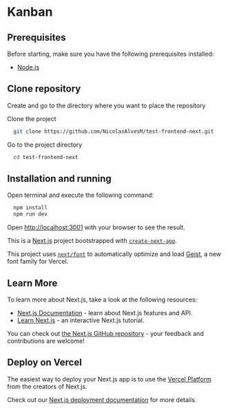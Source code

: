 # Kanban

## Prerequisites

Before starting, make sure you have the following prerequisites installed:
- [Node.js](https://nodejs.org/)

## Clone repository

Create and go to the directory where you want to place the repository

Clone the project

```bash
  git clone https://github.com/NicolasAlvesM/test-frontend-next.git
```

Go to the project directory

```bash
  cd test-frontend-next
```

## Installation and running
Open terminal and execute the following command:

```bash
  npm install
  npm run dev
```

Open [http://localhost:3001](http://localhost:3001) with your browser to see the result.

This is a [Next.js](https://nextjs.org) project bootstrapped with [`create-next-app`](https://nextjs.org/docs/app/api-reference/cli/create-next-app).

This project uses [`next/font`](https://nextjs.org/docs/app/building-your-application/optimizing/fonts) to automatically optimize and load [Geist](https://vercel.com/font), a new font family for Vercel.

## Learn More

To learn more about Next.js, take a look at the following resources:

- [Next.js Documentation](https://nextjs.org/docs) - learn about Next.js features and API.
- [Learn Next.js](https://nextjs.org/learn) - an interactive Next.js tutorial.

You can check out [the Next.js GitHub repository](https://github.com/vercel/next.js) - your feedback and contributions are welcome!

## Deploy on Vercel

The easiest way to deploy your Next.js app is to use the [Vercel Platform](https://vercel.com/new?utm_medium=default-template&filter=next.js&utm_source=create-next-app&utm_campaign=create-next-app-readme) from the creators of Next.js.

Check out our [Next.js deployment documentation](https://nextjs.org/docs/app/building-your-application/deploying) for more details.
